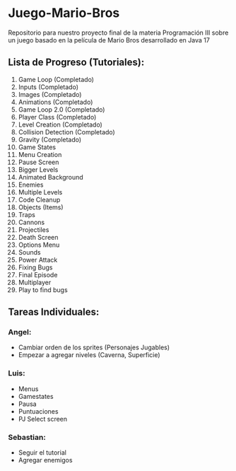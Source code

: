 # Juego-Mario-Bros
Repositorio para nuestro proyecto final de la materia Programación III sobre un juego basado en la película de Mario Bros desarrollado en Java 17

## Lista de Progreso (Tutoriales):

1. Game Loop (Completado)
2. Inputs (Completado)
3. Images (Completado)
4. Animations (Completado)
5. Game Loop 2.0 (Completado)
6. Player Class (Completado)
7. Level Creation (Completado)
8. Collision Detection (Completado)
9. Gravity (Completado)
10. Game States
11. Menu Creation
12. Pause Screen
13. Bigger Levels
14. Animated Background
15. Enemies
16. Multiple Levels
17. Code Cleanup
18. Objects (Items)
19. Traps
20. Cannons
21. Projectiles
22. Death Screen
23. Options Menu
24. Sounds
25. Power Attack
26. Fixing Bugs
27. Final Episode
28. Multiplayer
29. Play to find bugs

## Tareas Individuales:

### Angel:
- Cambiar orden de los sprites (Personajes Jugables)
- Empezar a agregar niveles (Caverna, Superficie)

### Luis:

- Menus
- Gamestates
- Pausa
- Puntuaciones
- PJ Select screen

### Sebastian:

- Seguir el tutorial
- Agregar enemigos
